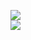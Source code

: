 [![](https://img.shields.io/badge/Made%20With-Github%20Spray-lightgrey.svg?style=for-the-badge&logo=github)](https://github.com/Annihil/github-spray#5046)  
[![](https://i.imgur.com/2DrTn0Z.gif)](https://github.com/Annihil/github-spray)